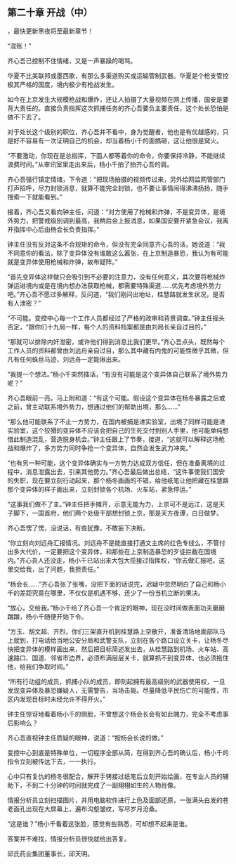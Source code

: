 ## 第二十章 开战（中）
，最快更新黑夜将至最新章节！

“混账！”

齐心吾已控制不住情绪，又是一声暴躁的喝骂。

华夏不比美联邦或墨西歌，有那么多渠道购买或运输管制武器。华夏是个枪支管控极其严格的国度，境内极少有枪战发生。

如今在上京发生大规模枪战和爆炸，还让人拍摄了大量视频在网上传播，国安是要背大责任的。直接负责指挥这次抓捕任务的齐心吾要负主要责任，这个处长恐怕是做不下去了。

对于处长这个级别的职位，齐心吾并不看中，身为觉醒者，他也是有优越感的，只是好不容易有一次证明自己的机会，却当着杨小千的面搞砸，这让他很是窝火。

“不要激动，你现在是总指挥，下面人都等着你的命令，你要保持冷静，不能继续浪费时间。”从审讯室里走出来后，杨小千拍了拍齐心吾的肩。

齐心吾强行镇定情绪，下令道：“把现场拍摄的视频传过来，另外给网监网管部门打声招呼，尽力封锁消息，就算不能完全封锁，也不要让事情闹得沸沸扬扬，随手搜索一下就能看到。”

接着，齐心吾又看向钟主任，问道：“对方使用了枪械和炸弹，不是变异体，是境外势力，把警戒级别调到最高，我稍后会上报消息，如果国安要开紧急会议，我离开指挥中心后由杨会长负责指挥。”

钟主任没有反对这条不合规矩的命令，但没有完全同意齐心吾的话，她说道：“我不同意你的看法，除了变异体没有谁敢这么嚣张，在上京制造暴恐，我认为有可能就是变异体使用枪械和炸弹，故布疑阵。”

“首先变异体这样做只会吸引到不必要的注意力，没有任何意义，其次要将枪械炸弹运进境内或是在境内想办法获取枪械，都需要特殊渠道……优先考虑境外势力吧。”齐心吾不愿过多解释，反问道，“我们刚问出地址，桂慧路就发生状况，是否有人泄密？”

“不可能。变控中心每一个工作人员都经过了严格的政审和背景调查。”钟主任摇头否定，“跟你们十九局一样，每个人的资料档案都是由刘局长亲自过目的。”

“那就可以排除内奸泄密，或许他们得到消息比我们更早。”齐心吾点头，既然每个工作人员的资料都曾由刘远舟亲自过目，那么其中藏有内鬼的可能性微乎其微，但凡有任何蛛丝马迹，刘远舟一定能揪出来。

“我提一个想法。”杨小千突然插话，“有没有可能是这个变异体自己联系了境外势力呢？”

齐心吾眼前一亮，马上附和道：“有这个可能。假设这个变异体在杨冬暴露之后或之前，曾主动联系境外势力，想通过他们的帮助出境，那么……”

“那么他可能联系了不止一方势力，在国内被捕是进实验室，出境了同样可能是进实验室，这个狡猾的变异体不应该会把自己的生死交付到别人手里，他可能单纯想借此制造混乱，营造脱身机会。”钟主任跟上了节奏，接道，“这就可以解释这场枪战和爆炸了，多方势力同时争抢一个变异体，自然会发生武力冲突。”

“也有另一种可能，这个变异体确实与一方势力达成双方信任，但在准备离境的过程中，消息泄露出去，引来其他势力。”齐心吾最后做出总结，“这件事使我们国安的失职，现在要立刻行动起来，那个杨冬画画的不错，给他纸笔让他把藏在桂慧路那个变异体的样子画出来，立刻封锁各个机场、火车站，紧急停运。”

“这事我们做不了主。”钟主任把手摊开，示意无能为力，上京可不是远江，这是天子脚下，一国首府，他们两个处级干部想封锁上京，那是天方夜谭，白日做梦。

齐心吾愣了愣，没说话，有些犹豫，不敢妄下决断。

“你立刻向刘远舟汇报情况。刘远舟不是能直接打通文主席的红色专线么，不管付出多大代价，一定要把这个变异体，和那些在上京制造暴恐的歹徒拦截在国境内。”齐心吾人还没走，杨小千已站出来大包大揽接过指挥权，“你去做汇报吧，这里交给我，出了问题，我担责任。”

“杨会长……”齐心吾张了张嘴，没把下面的话说完，迟疑中忽然明白了自己和杨小千的差距究竟在哪里，不仅仅是机遇不够，还少了一份当机立断的果决。

“放心，交给我。”杨小千给了齐心吾一个肯定的眼神，现在没时间做表面功夫磨磨蹭蹭，杨小千随便开始下令。

“方玉、胡文超、齐烈，你们三架直升机到桂慧路上空散开，准备清场地面部队马上就到，打电话给当地公安分局和武警支队，立刻在各个路口设立关卡，让杨冬尽快把变异体的模样画出来，然后把目标简述发出去，从桂慧路到机场、火车站、高速路口、国道、邻省市边界，必须布满层层关卡，就算抓不到变异体，也必须拖住他，给我们争取时间。”

“所有行动组的成员，抓捕小队的成员，即刻起拥有最高级别的武器使用权，一旦发现变异体及暴恐嫌疑人，无需警告，当场击毙。尽量降低平民伤亡的可能性，市区内发现目标时未经允许不得开火。”

钟主任惊讶地看着杨小千的侧脸，不曾想这个杨会长会有如此魄力，完全不考虑事后影响么？

齐心吾直视钟主任质疑的眼神，说道：“按杨会长说的做。”

变控中心到底是特殊单位，一切程序全部从简，在得到齐心吾的确认后，杨小千的指令立刻被传达下去，一一执行。

心中只有复仇的杨冬很配合，解开手铐接过纸笔后立刻开始绘画，在专业人员的辅助下，不到二十分钟的时间就完成了一副栩栩如生的人物肖像。

情报分析员立刻扫描图片，并用电脑软件进行上色及面部还原，一张满头白发的苍老面孔出现在大屏幕上，遍布沟壑皱纹，写尽岁月沧桑。

“这是谁？”杨小千看着这张脸，感觉有些熟悉，可却想不起来是谁。

答案并不难找，情报分析员很快就给出答复。

邱氏药业集团董事长，邱天明。

